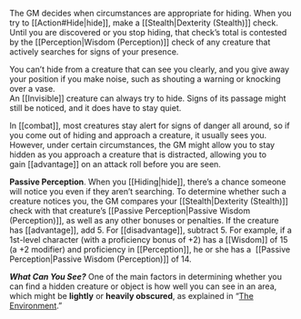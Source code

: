 The GM decides when circumstances are appropriate for hiding. When you try to [[Action#Hide|hide]], make a [[Stealth|Dexterity (Stealth)]] check. Until you are discovered or you stop hiding, that check’s total is contested by the [[Perception|Wisdom (Perception)]] check of any creature that actively searches for signs of your presence.  
  
You can’t hide from a creature that can see you clearly, and you give away your position if you make noise, such as shouting a warning or knocking over a vase.  
An [[Invisible]] creature can always try to hide. Signs of its passage might still be noticed, and it does have to stay quiet.  
  
In [[combat]], most creatures stay alert for signs of danger all around, so if you come out of hiding and approach a creature, it usually sees you. However, under certain circumstances, the GM might allow you to stay hidden as you approach a creature that is distracted, allowing you to gain [[advantage]] on an attack roll before you are seen.  
  
**Passive Perception**. When you [[Hiding|hide]], there’s a chance someone will notice you even if they aren’t searching. To determine whether such a creature notices you, the GM compares your [[Stealth|Dexterity (Stealth)]] check with that creature’s [[Passive Perception|Passive Wisdom (Perception)]], as well as any other bonuses or penalties. If the creature has [[advantage]], add 5. For [[disadvantage]], subtract 5. For example, if a 1st-­level character (with a proficiency bonus of +2) has a [[Wisdom]] of 15 (a +2 modifier) and proficiency in [[Perception]], he or she has a  [[Passive Perception|Passive Wisdom (Perception)]] of 14.  
  
_**What Can You See?**_ One of the main factors in determining whether you can find a hidden creature or object is how well you can see in an area, which might be **lightly** or **heavily obscured**, as explained in “[The Environment](https://roll20.net/compendium/dnd5e/Rules:The%20Environment?expansion=34047#toc_3).”